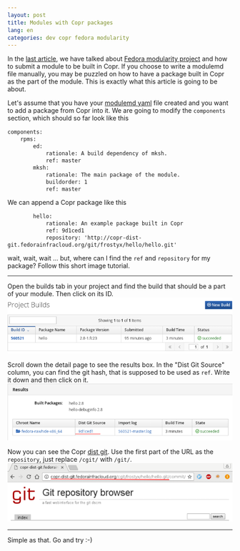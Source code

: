 ```yaml
---
layout: post
title: Modules with Copr packages
lang: en
categories: dev copr fedora modularity
---
```



In the [last article](/posts/how-to-build-modules-in-copr), we have talked about [Fedora modularity project](https://docs.pagure.org/modularity/) and how to submit a module to be built in Copr. If you choose to write a modulemd file manually, you may be puzzled on how to have a package built in Copr as the part of the module. This is exactly what this article is going to be about.

Let's assume that you have your [modulemd yaml](https://pagure.io/modulemd/blob/master/f/spec.yaml) file created and you want to add a package from Copr into it. We are going to modify the `components` section, which should so far look like this

    components:
        rpms:
            ed:
                rationale: A build dependency of mksh.
                ref: master
            mksh:
                rationale: The main package of the module.
                buildorder: 1
                ref: master

We can append a Copr package like this

            hello:
                rationale: An example package built in Copr
                ref: 9d1ced1
                repository: 'http://copr-dist-git.fedorainfracloud.org/git/frostyx/hello/hello.git'

wait, wait, wait ... but, where can I find the `ref` and `repository` for my package? Follow this short image tutorial.

---

Open the builds tab in your project and find the build that should be a part of your module. Then click on its ID.
<img src="/files/img/builds.png" alt="Builds tab" class="img-responsive center-block">
<br>

Scroll down the detail page to see the results box. In the "Dist Git Source" column, you can find the git hash, that is supposed to be used as `ref`. Write it down and then click on it.
<img src="/files/img/build-results.png" alt="Build results" class="img-responsive center-block">
<br>

Now you can see the Copr [dist git](https://clime.github.io/2017/05/20/DistGit-1.0.html). Use the first part of the URL as the `repository`, just replace `/cgit/` with `/git/`.
<img src="/files/img/cgit.png" alt="Build results" class="img-responsive center-block">
<br>

---

Simple as that. Go and try :-)

